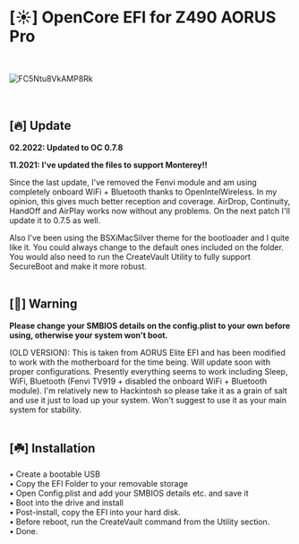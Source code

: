 # [☀️] OpenCore EFI for Z490 AORUS Pro
</br>

![FC5Ntu8VkAMP8Rk](https://user-images.githubusercontent.com/9656361/140409328-7013ee8b-adf0-476d-8db7-5b46ff1ccae1.jpeg)
</br>
</br>
</br>

## [🔥] Update

**02.2022: Updated to OC 0.7.8**

**11.2021: I've updated the files to support Monterey!!**

Since the last update, I've removed the Fenvi module and am using completely onboard WiFi + Bluetooth thanks to OpenIntelWireless. In my opinion, this gives much better reception and coverage. AirDrop, Continuity, HandOff and AirPlay works now without any problems. On the next patch I'll update it to 0.7.5 as well.

Also I've been using the BSXiMacSilver theme for the bootloader and I quite like it. You could always change to the default ones included on the folder.
You would also need to run the CreateVault Utility to fully support SecureBoot and make it more robust.
</br>
</br>

## [🚨] Warning

**Please change your SMBIOS details on the config.plist to your own before using, otherwise your system won't boot.**

(OLD VERSION):
This is taken from AORUS Elite EFI and has been modified to work with the motherboard for the time being. Will update soon with proper configurations. Presently everything seems to work including Sleep, WiFi, Bluetooth (Fenvi TV919 + disabled the onboard WiFi + Bluetooth module). I'm relatively new to Hackintosh so please take it as a grain of salt and use it just to load up your system. Won't suggest to use it as your main system for stability.
</br>
</br>

## [☘️] Installation

• Create a bootable USB</br>
• Copy the EFI Folder to your removable storage</br>
• Open Config.plist and add your SMBIOS details etc. and save it</br>
• Boot into the drive and install</br>
• Post-install, copy the EFI into your hard disk.</br>
• Before reboot, run the CreateVault command from the Utility section.</br>
• Done.
